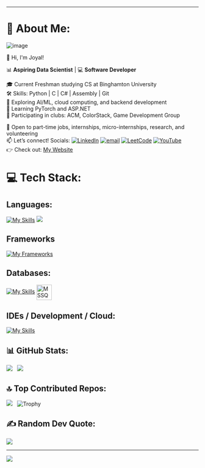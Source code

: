 ***
# 💫 About Me:
![image](https://github.com/user-attachments/assets/dc13aa4e-1c91-49a6-956c-613c4ca4aaff)


👋 Hi, I'm Joyal! 

📊 **Aspiring Data Scientist** | 💻 **Software Developer** 

🎓 Current Freshman studying CS at Binghamton University <br> 
🛠️ Skills: Python | C | C# | Assembly | Git <br>
🤖 Exploring AI/ML, cloud computing, and backend development <br> 
🧠 Learning PyTorch and ASP.NET <br>
👥 Participating in clubs: ACM, ColorStack, Game Development Group 

💼 Open to part-time jobs, internships, micro-internships, research, and volunteering <br> 
📫 Let’s connect! Socials: [![LinkedIn](https://img.shields.io/badge/LinkedIn-%230077B5.svg?logo=linkedin&logoColor=white)](https://www.linkedin.com/in/joyalpaul/) [![email](https://img.shields.io/badge/Email-D14836?logo=gmail&logoColor=white)](mailto:joyalmathewpaul@gmail.com) [![LeetCode](https://img.shields.io/badge/LeetCode-FFA116?logo=leetcode&logoColor=black)](https://leetcode.com/u/JoyalMPaul/) [![YouTube](https://img.shields.io/badge/YouTube-FF0000?logo=youtube&logoColor=white)](https://www.youtube.com/@JoyalPaul-28) <br>
👉 Check out: [My Website](https://joyalmathewpaul.wixsite.com/joyalpaul) <br>

# 💻 Tech Stack: 

## Languages: 
[![My Skills](https://skillicons.dev/icons?i=python,cs,c,java,dart,html,css,js)](https://skillicons.dev)
<img src="https://cdn.jsdelivr.net/gh/devicons/devicon@latest/icons/microsoftsqlserver/microsoftsqlserver-original-wordmark.svg" />
          
## Frameworks
[![My Frameworks](https://skillicons.dev/icons?i=pytorch,dotnet,django,bootstrap,flutter)](https://skillicons.dev)

## Databases:
[![My Skills](https://skillicons.dev/icons?i=mysql,mssql)](https://skillicons.dev)
<img src="https://icons.iconarchive.com/icons/icons8/windows-8/256/Files-Sql-icon.png" alt="MSSQL" height="40" style="vertical-align:middle"/>

## IDEs / Development / Cloud:
[![My Skills](https://skillicons.dev/icons?i=jupyter,vscode,visualstudio,idea,pycharm,androidstudio,vim,git,github,adobe,powershell,azure,azuredevops)](https://skillicons.dev)



## 📊 GitHub Stats: 
![](https://nirzak-streak-stats.vercel.app/?user=JoyalMPaul&theme=dark&hide_border=false&v=2) &nbsp;
![](https://github-readme-stats.vercel.app/api/top-langs/?username=JoyalMPaul&theme=dark&hide_border=false&include_all_commits=false&count_private=false&layout=compact&v=2)


## 🔝 Top Contributed Repos: 
![](https://github-contributor-stats.vercel.app/api?username=JoyalMPaul&limit=5&theme=dark&combine_all_yearly_contributions=true&v=2) &nbsp;
![Trophy](https://github-profile-trophy.vercel.app/?username=JoyalMPaul&theme=radical&margin-w=8&row=1&column=2)


## ✍️ Random Dev Quote:
![](https://quotes-github-readme.vercel.app/api?type=horizontal&theme=radical) 

---
[![](https://visitcount.itsvg.in/api?id=JoyalMPaul&icon=0&color=0)](https://visitcount.itsvg.in)

<!-- Proudly created with GPRM ( https://gprm.itsvg.in ) -->

